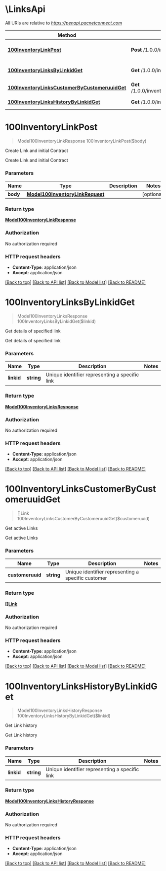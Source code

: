 # \LinksApi

All URIs are relative to *https://penapi.pacnetconnect.com*

Method | HTTP request | Description
------------- | ------------- | -------------
[**100InventoryLinkPost**](LinksApi.md#100InventoryLinkPost) | **Post** /1.0.0/inventory/link | Create Link and initial Contract
[**100InventoryLinksByLinkidGet**](LinksApi.md#100InventoryLinksByLinkidGet) | **Get** /1.0.0/inventory/links/{linkid} | Get details of specified link
[**100InventoryLinksCustomerByCustomeruuidGet**](LinksApi.md#100InventoryLinksCustomerByCustomeruuidGet) | **Get** /1.0.0/inventory/links/customer/{customeruuid} | Get active Links
[**100InventoryLinksHistoryByLinkidGet**](LinksApi.md#100InventoryLinksHistoryByLinkidGet) | **Get** /1.0.0/inventory/links/history/{linkid} | Get Link history


# **100InventoryLinkPost**
> Model100InventoryLinkResponse 100InventoryLinkPost($body)

Create Link and initial Contract

Create Link and initial Contract


### Parameters

Name | Type | Description  | Notes
------------- | ------------- | ------------- | -------------
 **body** | [**Model100InventoryLinkRequest**](Model100InventoryLinkRequest.md)|  | [optional] 

### Return type

[**Model100InventoryLinkResponse**](100InventoryLinkResponse.md)

### Authorization

No authorization required

### HTTP request headers

 - **Content-Type**: application/json
 - **Accept**: application/json

[[Back to top]](#) [[Back to API list]](../README.md#documentation-for-api-endpoints) [[Back to Model list]](../README.md#documentation-for-models) [[Back to README]](../README.md)

# **100InventoryLinksByLinkidGet**
> Model100InventoryLinksResponse 100InventoryLinksByLinkidGet($linkid)

Get details of specified link

Get details of specified link


### Parameters

Name | Type | Description  | Notes
------------- | ------------- | ------------- | -------------
 **linkid** | **string**| Unique identifier representing a specific link | 

### Return type

[**Model100InventoryLinksResponse**](100InventoryLinksResponse.md)

### Authorization

No authorization required

### HTTP request headers

 - **Content-Type**: application/json
 - **Accept**: application/json

[[Back to top]](#) [[Back to API list]](../README.md#documentation-for-api-endpoints) [[Back to Model list]](../README.md#documentation-for-models) [[Back to README]](../README.md)

# **100InventoryLinksCustomerByCustomeruuidGet**
> []Link 100InventoryLinksCustomerByCustomeruuidGet($customeruuid)

Get active Links

Get active Links


### Parameters

Name | Type | Description  | Notes
------------- | ------------- | ------------- | -------------
 **customeruuid** | **string**| Unique identifier representing a specific customer | 

### Return type

[**[]Link**](Link.md)

### Authorization

No authorization required

### HTTP request headers

 - **Content-Type**: application/json
 - **Accept**: application/json

[[Back to top]](#) [[Back to API list]](../README.md#documentation-for-api-endpoints) [[Back to Model list]](../README.md#documentation-for-models) [[Back to README]](../README.md)

# **100InventoryLinksHistoryByLinkidGet**
> Model100InventoryLinksHistoryResponse 100InventoryLinksHistoryByLinkidGet($linkid)

Get Link history

Get Link history


### Parameters

Name | Type | Description  | Notes
------------- | ------------- | ------------- | -------------
 **linkid** | **string**| Unique identifier representing a specific link | 

### Return type

[**Model100InventoryLinksHistoryResponse**](100InventoryLinksHistoryResponse.md)

### Authorization

No authorization required

### HTTP request headers

 - **Content-Type**: application/json
 - **Accept**: application/json

[[Back to top]](#) [[Back to API list]](../README.md#documentation-for-api-endpoints) [[Back to Model list]](../README.md#documentation-for-models) [[Back to README]](../README.md)

